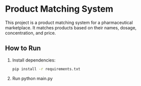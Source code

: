 # Product Matching System

This project is a product matching system for a pharmaceutical marketplace. It matches products based on their names, dosage, concentration, and price.

## How to Run

1. Install dependencies:
   ```bash
   pip install -r requirements.txt
2. Run python main.py